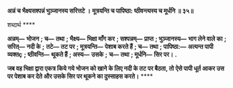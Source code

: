 **अन्नं च भैक्ष्यसश्पन्नं भुञ्जानस्य सरित्तटे ।** **मूत्रयन्ति च पापिष्ठा: ष्ठीवन्त्यस्य च मूर्धनि ॥ ३५॥** 

शब्दार्थ **** 

**अन्नम्—** **भोजन** **; च—** **तथा** **; भैक्ष्य—** **भिक्षा माँग कर** **; सश्पन्नम्—** **प्राप्त** **; भुञ्जानस्य—** **भाग लेने वाले का** **; सरित्—** **नदी के** **;** **तटे—** **तट पर** **; मूत्रयन्ति—** **पेशाब करते हैं** **; च—** **तथा** **; पापिष्ठा:—** **अत्यन्त पापी व्यक्तç** **; ष्ठीवन्ति—** **थूकते हैं** **; अस्य—** **उसके** **;** **च—** **तथा** **; मूर्धनि—** **सिर पर।** **.** 

**जब वह भिक्षा द्वारा एकत्र किये गये भोजन को खाने के लिए नदी के तट पर बैठता, तो** **ऐसे पापी धूर्त आकर उस पर पेशाब कर देते और उसके सिर पर थूकने का दुस्साहस करते।** **** 